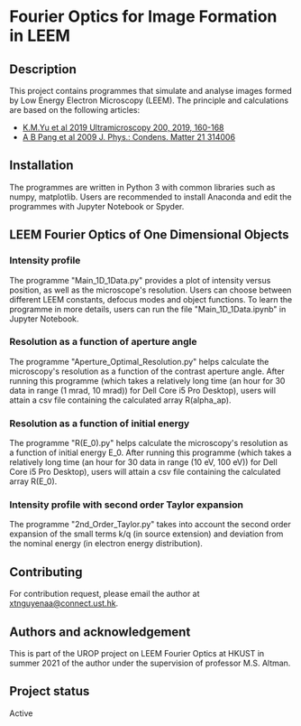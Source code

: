 
# Fourier Optics for Image Formation in LEEM

## Description
This project contains programmes that simulate and analyse images formed by Low Energy Electron Microscopy (LEEM). The principle and calculations are based on the following articles: 
* [K.M.Yu et al 2019 Ultramicroscopy 200, 2019, 160-168](https://doi.org/10.1016/j.ultramic.2019.01.015)
* [A B Pang et al 2009 J. Phys.: Condens. Matter 21 314006](https://doi.org/10.1088/0953-8984/21/31/314006)


## Installation
The programmes are written in Python 3 with common libraries such as numpy, matplotlib. Users are recommended to install Anaconda and edit the programmes with Jupyter Notebook or Spyder.

## LEEM Fourier Optics of One Dimensional Objects
### Intensity profile
The programme "Main_1D_1Data.py" provides a plot of intensity versus position, as well as the microscope's resolution. Users can choose between different LEEM constants, defocus modes and object functions. To learn the programme in more details, users can run the file "Main_1D_1Data.ipynb" in Jupyter Notebook.

### Resolution as a function of aperture angle
The programme "Aperture_Optimal_Resolution.py" helps calculate the microscopy's resolution as a function of the contrast aperture angle. After running this programme (which takes a relatively long time (an hour for 30 data in range (1 mrad, 10 mrad)) for Dell Core i5 Pro Desktop), users will attain a csv file containing the calculated array R(alpha_ap).

### Resolution as a function of initial energy
The programme "R(E_0).py" helps calculate the microscopy's resolution as a function of initial energy E_0. After running this programme (which takes a relatively long time (an hour for 30 data in range (10 eV, 100 eV)) for Dell Core i5 Pro Desktop), users will attain a csv file containing the calculated array R(E_0).

### Intensity profile with second order Taylor expansion
The programme "2nd_Order_Taylor.py" takes into account the second order expansion of the small terms k/q (in source extension) and deviation from the nominal energy (in electron energy distribution).

## Contributing
For contribution request, please email the author at xtnguyenaa@connect.ust.hk.

## Authors and acknowledgement
This is part of the UROP project on LEEM Fourier Optics at HKUST in summer 2021 of the author under the supervision of professor M.S. Altman. 

## Project status
Active
